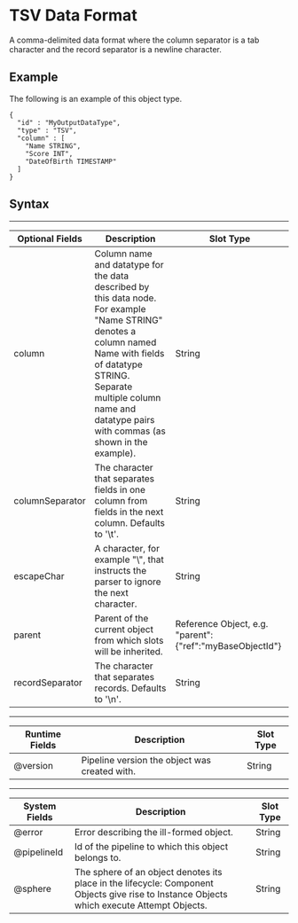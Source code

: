 # TSV Data Format<a name="dp-object-tsv"></a>

A comma\-delimited data format where the column separator is a tab character and the record separator is a newline character\.

## Example<a name="tsv-example"></a>

The following is an example of this object type\. 

```
{
  "id" : "MyOutputDataType",
  "type" : "TSV",
  "column" : [
    "Name STRING",
    "Score INT",
    "DateOfBirth TIMESTAMP"
  ]
}
```

## Syntax<a name="tsv-syntax"></a>


****  

| Optional Fields | Description | Slot Type | 
| --- | --- | --- | 
| column | Column name and datatype for the data described by this data node\. For example "Name STRING" denotes a column named Name with fields of datatype STRING\. Separate multiple column name and datatype pairs with commas \(as shown in the example\)\. | String | 
| columnSeparator | The character that separates fields in one column from fields in the next column\. Defaults to '\\t'\. | String | 
| escapeChar | A character, for example "\\", that instructs the parser to ignore the next character\. | String | 
| parent | Parent of the current object from which slots will be inherited\. | Reference Object, e\.g\. "parent":\{"ref":"myBaseObjectId"\} | 
| recordSeparator | The character that separates records\. Defaults to '\\n'\. | String | 


****  

| Runtime Fields | Description | Slot Type | 
| --- | --- | --- | 
| @version | Pipeline version the object was created with\. | String | 


****  

| System Fields | Description | Slot Type | 
| --- | --- | --- | 
| @error | Error describing the ill\-formed object\. | String | 
| @pipelineId | Id of the pipeline to which this object belongs to\. | String | 
| @sphere | The sphere of an object denotes its place in the lifecycle: Component Objects give rise to Instance Objects which execute Attempt Objects\. | String | 